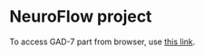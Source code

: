 # NeuroFlow project

To access GAD-7 part from browser, use [this link](https://nbviewer.jupyter.org/github/IlyaTyagin/NeuroFlow_project/blob/main/Ilya_Tyagin_part1_gad7/Ilya_Tyagin_part1_gad7.ipynb).
